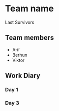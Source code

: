 # Team name
Last Survivors

## Team members
- Arif 
- Berhun 
- Viktor 

## Work Diary

### Day 1

### Day 3
